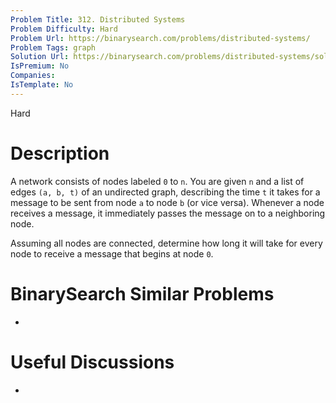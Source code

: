 ```yaml
---
Problem Title: 312. Distributed Systems
Problem Difficulty: Hard
Problem Url: https://binarysearch.com/problems/distributed-systems/
Problem Tags: graph
Solution Url: https://binarysearch.com/problems/distributed-systems/solutions/
IsPremium: No
Companies: 
IsTemplate: No
---
```


<span style="color: ;">Hard</span>

# Description

A network consists of nodes labeled `0` to `n`. You are given `n` and a list of edges `(a, b, t)` of an undirected graph, describing the time `t` it takes for a message to be sent from node `a` to node `b` (or vice versa). Whenever a node receives a message, it immediately passes the message on to a neighboring node.

Assuming all nodes are connected, determine how long it will take for every node to receive a message that begins at node `0`.

# BinarySearch Similar Problems

- []()

# Useful Discussions

- []()
